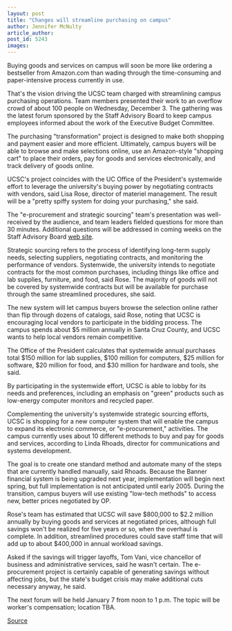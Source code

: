 ```yaml
---
layout: post
title: "Changes will streamline purchasing on campus"
author: Jennifer McNulty
article_author: 
post_id: 5243
images:
---
```


<p>
  Buying goods and services on campus will soon be more like ordering a bestseller from Amazon.com than wading through the time-consuming and paper-intensive process currently in use.
</p>
<p>
  That's the vision driving the UCSC team charged with streamlining campus purchasing operations. Team members presented their work to an overflow crowd of about 100 people on Wednesday, December 3. The gathering was the latest forum sponsored by the Staff Advisory Board to keep campus employees informed about the work of the Executive Budget Committee.<br>
</p>
<p>
  The purchasing "transformation" project is designed to make both shopping and payment easier and more efficient. Ultimately, campus buyers will be able to browse and make selections online, use an Amazon-style "shopping cart" to place their orders, pay for goods and services electronically, and track delivery of goods online.<br>
</p>
<p>
  UCSC's project coincides with the UC Office of the President's systemwide effort to leverage the university's buying power by negotiating contracts with vendors, said Lisa Rose, director of materiel management. The result will be a "pretty spiffy system for doing your purchasing," she said.<br>
</p>
<p>
  The "e-procurement and strategic sourcing" team's presentation was well-received by the audience, and team leaders fielded questions for more than 30 minutes. Additional questions will be addressed in coming weeks on the Staff Advisory Board <a href="http://www2.ucsc.edu/sab/">web site</a>.<br>
</p>
<p>
  Strategic sourcing refers to the process of identifying long-term supply needs, selecting suppliers, negotiating contracts, and monitoring the performance of vendors. Systemwide, the university intends to negotiate contracts for the most common purchases, including things like office and lab supplies, furniture, and food, said Rose. The majority of goods will not be covered by systemwide contracts but will be available for purchase through the same streamlined procedures, she said.<br>
</p>
<p>
  The new system will let campus buyers browse the selection online rather than flip through dozens of catalogs, said Rose, noting that UCSC is encouraging local vendors to participate in the bidding process. The campus spends about $5 million annually in Santa Cruz County, and UCSC wants to help local vendors remain competitive.<br>
</p>
<p>
  The Office of the President calculates that systemwide annual purchases total $150 million for lab supplies, $100 million for computers, $25 million for software, $20 million for food, and $30 million for hardware and tools, she said.<br>
</p>
<p>
  By participating in the systemwide effort, UCSC is able to lobby for its needs and preferences, including an emphasis on "green" products such as low-energy computer monitors and recycled paper.<br>
</p>
<p>
  Complementing the university's systemwide strategic sourcing efforts, UCSC is shopping for a new computer system that will enable the campus to expand its electronic commerce, or "e-procurement," activities. The campus currently uses about 10 different methods to buy and pay for goods and services, according to Linda Rhoads, director for communications and systems development.<br>
</p>
<p>
  The goal is to create one standard method and automate many of the steps that are currently handled manually, said Rhoads. Because the Banner financial system is being upgraded next year, implementation will begin next spring, but full implementation is not anticipated until early 2005. During the transition, campus buyers will use existing "low-tech methods" to access new, better prices negotiated by OP.<br>
</p>
<p>
  Rose's team has estimated that UCSC will save $800,000 to $2.2 million annually by buying goods and services at negotiated prices, although full savings won't be realized for five years or so, when the overhaul is complete. In addition, streamlined procedures could save staff time that will add up to about $400,000 in annual workload savings.<br>
</p>
<p>
  Asked if the savings will trigger layoffs, Tom Vani, vice chancellor of business and administrative services, said he wasn't certain. The e-procurement project is certainly capable of generating savings without affecting jobs, but the state's budget crisis may make additional cuts necessary anyway, he said.<br>
</p>
<p>
  The next forum will be held January 7 from noon to 1 p.m. The topic will be worker's compensation; location TBA.<br>
</p>
<p><a href="http://www1.ucsc.edu/currents/03-04/12-08/purchasing.html" title="Permalink to purchasing">Source</a></p>
